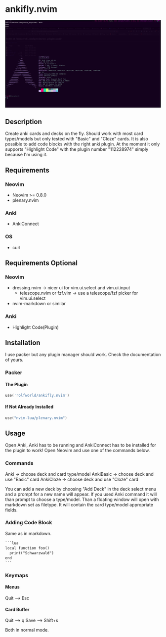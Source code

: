 # ankifly.nvim

![](https://github.com/rolf-stargate/ankifly.nvim/blob/main/showcase.gif)

## Description

Create anki cards and decks on the fly. Should work with most card types/models but only tested with "Basic" and "Cloze" cards. It is also possible to add code blocks with the right anki plugin.
At the moment it only supports "Highlight Code" with the plugin number "112228974" simply because I'm using it.

## Requirements

### Neovim

- Neovim >= 0.8.0
- plenary.nvim

### Anki

- AnkiConnect

### OS

- curl

## Requirements Optional

### Neovim

- dressing.nvim -> nicer ui for vim.ui.select and vim.ui.input
  - telescope.nvim or fzf.vim -> use a telescope/fzf picker for vim.ui.select
- nvim-markdown or similar

### Anki

- Highlight Code(Plugin)

## Installation

I use packer but any plugin manager should work. Check the documentation of yours.

### Packer

#### The Plugin

```lua
use('rolfworld/ankifly.nvim')
```

#### If Not Already Installed

```lua
use("nvim-lua/plenary.nvim")
```

## Usage

Open Anki, Anki has to be running and AnkiConnect has to be installed for the plugin to work!
Open Neovim and use one of the commands below.

### Commands

Anki -> choose deck and card type/model
AnkiBasic -> choose deck and use "Basic" card
AnkiCloze -> choose deck and use "Cloze" card

You can add a new deck by choosing "Add Deck" in the deck select menu and a prompt for
a new name will appear.
If you used Anki command it will than prompt to choose a type/model.
Than a floating window will open with markdown set as filetype.
It will contain the card type/model appropriate fields.

### Adding Code Block

Same as in markdown.

````
```lua
local function foo()
  print("Schwarzwald")
end
```
````

### Keymaps

#### Menus

Quit --> Esc

#### Card Buffer

Quit --> q
Save --> Shift+s

Both in normal mode.
